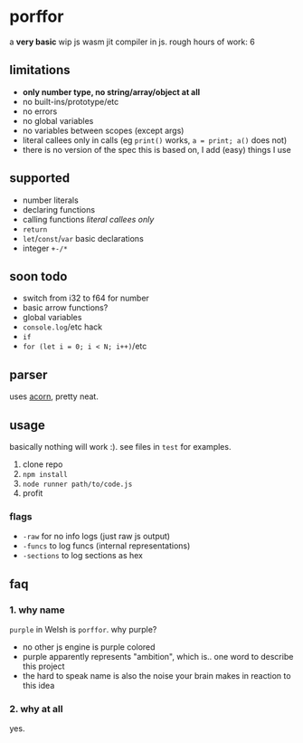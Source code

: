 # porffor
a **very basic** wip js wasm jit compiler in js. rough hours of work: 6

## limitations
- **only number type, no string/array/object at all**
- no built-ins/prototype/etc
- no errors
- no global variables
- no variables between scopes (except args)
- literal callees only in calls (eg `print()` works, `a = print; a()` does not)
- there is no version of the spec this is based on, I add (easy) things I use

## supported
- number literals
- declaring functions
- calling functions *literal callees only*
- `return`
- `let`/`const`/`var` basic declarations
- integer `+-/*`

## soon todo
- switch from i32 to f64 for number
- basic arrow functions?
- global variables
- `console.log`/etc hack
- `if`
- `for (let i = 0; i < N; i++)`/etc

## parser
uses [acorn](https://github.com/acornjs/acorn), pretty neat.

## usage
basically nothing will work :). see files in `test` for examples.

1. clone repo
2. `npm install`
3. `node runner path/to/code.js`
4. profit

### flags
- `-raw` for no info logs (just raw js output)
- `-funcs` to log funcs (internal representations)
- `-sections` to log sections as hex

## faq

### 1. why name
`purple` in Welsh is `porffor`. why purple?
- no other js engine is purple colored
- purple apparently represents "ambition", which is.. one word to describe this project
- the hard to speak name is also the noise your brain makes in reaction to this idea

### 2. why at all
yes.